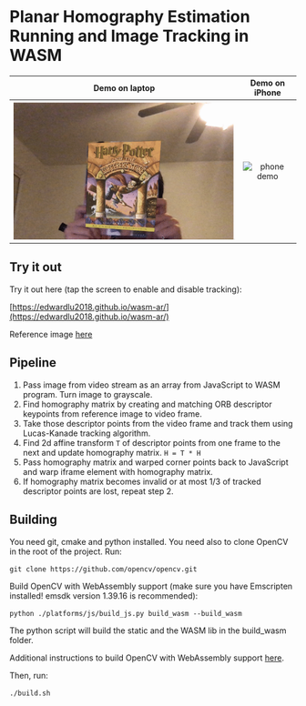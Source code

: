 # Planar Homography Estimation Running and Image Tracking in WASM

Demo on laptop                    |  Demo on iPhone
:--------------------------------:|:-------------------------:
![PC demo](./demos/demo_pc.gif)   |  ![phone demo](./demos/demo_iphone.gif)

## Try it out

Try it out here (tap the screen to enable and disable tracking):

[https://edwardlu2018.github.io/wasm-ar/](https://edwardlu2018.github.io/wasm-ar/)

Reference image [here](https://github.com/EdwardLu2018/wasm-ar/blob/master/ref.jpg?raw=1)

## Pipeline

1. Pass image from video stream as an array from JavaScript to WASM program. Turn image to grayscale.
2. Find homography matrix by creating and matching ORB descriptor keypoints from reference image to video frame.
3. Take those descriptor points from the video frame and track them using Lucas-Kanade tracking algorithm.
4. Find 2d affine transform ```T``` of descriptor points from one frame to the next and update homography matrix. ```H = T * H```
5. Pass homography matrix and warped corner points back to JavaScript and warp iframe element with homography matrix.
6. If homography matrix becomes invalid or at most 1/3 of tracked descriptor points are lost, repeat step 2.

## Building

You need git, cmake and python installed. You need also to clone OpenCV in the root of the project.
Run:
```
git clone https://github.com/opencv/opencv.git
```
Build OpenCV with WebAssembly support (make sure you have Emscripten installed! emsdk version 1.39.16 is recommended):
```
python ./platforms/js/build_js.py build_wasm --build_wasm
```
The python script will build the static and the WASM lib in the build_wasm folder.

Additional instructions to build OpenCV with WebAssembly support [here](https://docs.opencv.org/master/d4/da1/tutorial_js_setup.html).

Then, run:
```
./build.sh
```
